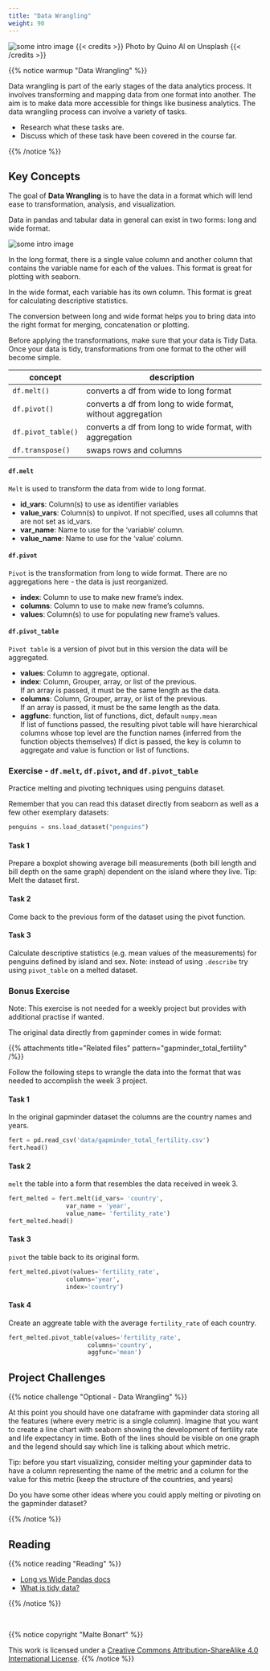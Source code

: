 ```yaml
---
title: "Data Wrangling"
weight: 90
---
```


![some intro image](/images/mud.jpg)
{{< credits >}}
Photo by Quino Al on Unsplash
{{< /credits >}}

{{% notice warmup "Data Wrangling" %}}
 
Data wrangling is part of the early stages of the data analytics process. It involves transforming and mapping data from one format into another. The aim is to make data more accessible for things like business analytics. The data wrangling process can involve a variety of tasks. 

- Research what these tasks are.
- Discuss which of these task have been covered in the course far.  

{{% /notice %}}

## Key Concepts

The goal of **Data Wrangling** is to have the data in a format which will lend ease to transformation, analysis, and visualization. 

Data in pandas and tabular data in general can exist in two forms: long and wide format.

![some intro image](/images/long_vs_wide.png)

In the long format, there is a single value column and another column that contains the variable name for each of the values. This format is great for plotting with seaborn.

In the wide format, each variable has its own column. This format is great for calculating descriptive statistics.

The conversion between long and wide format helps you to bring data into the right format for merging, concatenation or plotting.

Before applying the transformations, make sure that your data is Tidy Data. Once your data is tidy, transformations from one format to the other will become simple.


concept   |  description
---          |---
`df.melt()`       |     converts a df from wide to long format
`df.pivot()`    |      converts a df from long to wide format, without aggregation
`df.pivot_table()`    |      converts a df from long to wide format, with aggregation
`df.transpose()`      |  swaps rows and columns


#### `df.melt`
`Melt` is used to transform the data from wide to long format.

- **id_vars**: Column(s) to use as identifier variables
- **value_vars**: Column(s) to unpivot. If not specified, uses all columns that are not set as id_vars.
- **var_name**: Name to use for the ‘variable’ column.
- **value_name**: Name to use for the ‘value’ column.

#### `df.pivot`
`Pivot` is the transformation from long to wide format. There are no aggregations here - the data is just reorganized.

- **index**: Column to use to make new frame’s index.
- **columns**: Column to use to make new frame’s columns.
- **values**: Column(s) to use for populating new frame’s values.

#### `df.pivot_table`
`Pivot table` is a version of pivot but in this version the data will be aggregated.

- **values**: Column to aggregate, optional.
- **index**: Column, Grouper, array, or list of the previous.  
If an array is passed, it must be the same length as the data.
- **columns**: Column, Grouper, array, or list of the previous.  
If an array is passed, it must be the same length as the data.
- **aggfunc**: function, list of functions, dict, default `numpy.mean`  
If list of functions passed, the resulting pivot table will have hierarchical columns whose top level are the function names (inferred from the function objects themselves) If dict is passed, the key is column to aggregate and value is function or list of functions.


### Exercise - `df.melt`, `df.pivot`, and `df.pivot_table`

Practice melting and pivoting techniques using penguins dataset.

Remember that you can read this dataset directly from seaborn as well as a few other exemplary datasets:
```python
penguins = sns.load_dataset("penguins")
```

#### Task 1
Prepare a boxplot showing average bill measurements (both bill length and bill depth on the same graph) dependent on the island where they live. 
Tip: Melt the dataset first.

#### Task 2
Come back to the previous form of the dataset using the pivot function.

#### Task 3 
Calculate descriptive statistics (e.g. mean values of the measurements) for penguins defined by island and sex.
Note: instead of using `.describe` try using `pivot_table` on a melted dataset.

### Bonus Exercise
Note: This exercise is not needed for a weekly project but provides with additional practise if wanted. 

The original data directly from gapminder comes in wide format:

{{% attachments title="Related files" pattern="gapminder_total_fertility" /%}}

Follow the following steps to wrangle the data into the format that was needed to accomplish the week 3 project. 

#### Task 1
In the original gapminder dataset the columns are the country names and years.
```python
fert = pd.read_csv('data/gapminder_total_fertility.csv')
fert.head()
```

#### Task 2
`melt` the table into a form that resembles the data received in week 3.
```python
fert_melted = fert.melt(id_vars= 'country', 
                var_name = 'year', 
                value_name= 'fertility_rate')
fert_melted.head()
```
#### Task 3
`pivot` the table back to its original form.
```python
fert_melted.pivot(values='fertility_rate', 
                columns='year', 
                index='country')
```
#### Task 4
Create an aggreate table with the average `fertility_rate` of each country.
```python
fert_melted.pivot_table(values='fertility_rate', 
                      columns='country', 
                      aggfunc='mean')
```

## Project Challenges

{{% notice challenge "Optional - Data Wrangling" %}}

At this point you should have one dataframe with gapminder data storing all the features (where every metric is a single column). 
Imagine that you want to create a line chart with seaborn showing the development of fertility rate and life expectancy in time. Both of the lines should be visible on one graph and the legend should say which line is talking about which metric.

Tip: before you start visualizing, consider melting your gapminder data to have a column representing the name of the metric and a column for the value for this metric (keep the structure of the countries, and years)

Do you have some other ideas where you could apply melting or pivoting on the gapminder dataset?

{{% /notice %}}


## Reading

{{% notice reading "Reading" %}}

- [Long vs Wide Pandas docs](https://pandas.pydata.org/docs/getting_started/intro_tutorials/07_reshape_table_layout.html)
- [What is tidy data?](https://towardsdatascience.com/what-is-tidy-data-d58bb9ad2458)

{{% /notice %}}

<br>

{{% notice copyright "Malte Bonart" %}}

This work is licensed under a [Creative Commons Attribution-ShareAlike 4.0 International License](https://creativecommons.org/licenses/by-sa/4.0/).
{{% /notice %}}